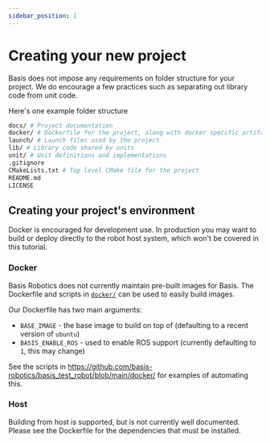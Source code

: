 ```yaml
---
sidebar_position: 1
---
```


# Creating your new project

Basis does not impose any requirements on folder structure for your project. We do encourage a few practices such as separating out library code from unit code.

Here's one example folder structure
```bash
docs/ # Project documentation
docker/ # Dockerfile for the project, along with docker specific artifacts
launch/ # Launch files used by the project
lib/ # Library code shared by units
unit/ # Unit definitions and implementations
.gitignore
CMakeLists.txt # Top level CMake file for the project
README.md
LICENSE
```

## Creating your project's environment

Docker is encouraged for development use. In production you may want to build or deploy directly to the robot host system, which won't be covered in this tutorial.

### Docker

Basis Robotics does not currently maintain pre-built images for Basis. The Dockerfile and scripts in [`docker/`](https://github.com/basis-robotics/basis/tree/main/docker) can be used to easily build images.

Our Dockerfile has two main arguments:

- `BASE_IMAGE` - the base image to build on top of (defaulting to a recent version of `ubuntu`)
- `BASIS_ENABLE_ROS` - used to enable ROS support (currently defaulting to `1`, this may change)

See the scripts in https://github.com/basis-robotics/basis_test_robot/blob/main/docker/ for examples of automating this.

### Host

Building from host is supported, but is not currently well documented. Please see the Dockerfile for the dependencies that must be installed.
